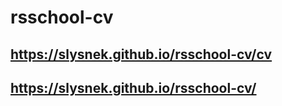 # rsschool-cv

## https://slysnek.github.io/rsschool-cv/cv

## https://slysnek.github.io/rsschool-cv/
